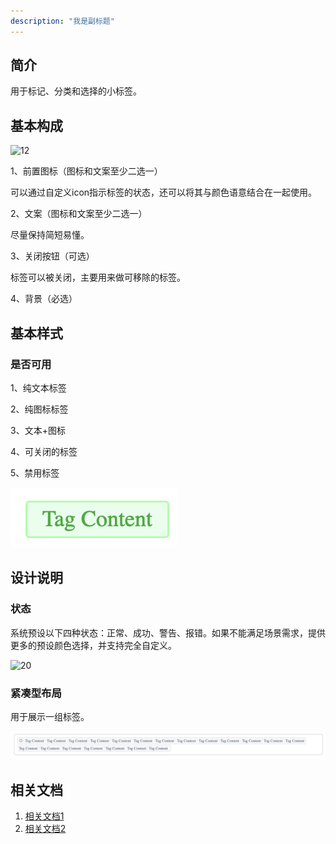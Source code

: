 ```yaml
---
description: "我是副标题"
---
```

<!--副标题具体写法见源代码模式-->

## 简介

用于标记、分类和选择的小标签。



## 基本构成
![12](../../../images/tag/12.png)

1、前置图标（图标和文案至少二选一）

可以通过自定义icon指示标签的状态，还可以将其与颜色语意结合在一起使用。

2、文案（图标和文案至少二选一）

尽量保持简短易懂。

3、关闭按钮（可选）

标签可以被关闭，主要用来做可移除的标签。

4、背景（必选）




## 基本样式
### 是否可用
1、纯文本标签

2、纯图标标签

3、文本+图标

4、可关闭的标签

5、禁用标签

![16](../../../images/tag/16.png)



## 设计说明
### 状态

系统预设以下四种状态：正常、成功、警告、报错。如果不能满足场景需求，提供更多的预设颜色选择，并支持完全自定义。

![20](../../../images/tag/20.png)



### 紧凑型布局

用于展示一组标签。

![30](../../../images/tag/30.png)








## 相关文档

1. [相关文档1](https://www.ucloud.cn)
2. [相关文档2](https://www.ucloud.cn)
